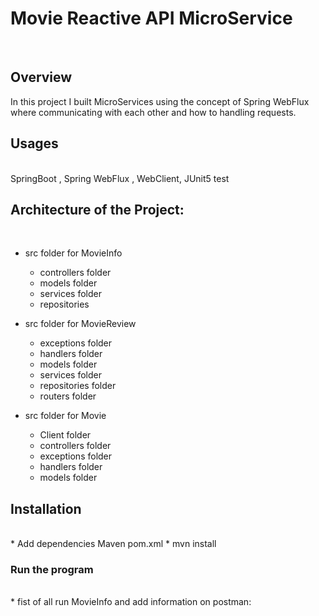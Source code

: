 # Movie Reactive API MicroService
<br>

## Overview
 In this project I built MicroServices using the concept of Spring WebFlux where communicating with each other and how to handling requests.
 <br>
 
## Usages
<br> 
SpringBoot , Spring WebFlux , WebClient, JUnit5 test

## Architecture of the Project:
<br>

  - src folder for MovieInfo
    - controllers folder
    - models folder
    - services folder
    - repositories
    
  - src folder for MovieReview
    - exceptions folder
    - handlers folder
    - models folder
    - services folder
    - repositories folder
    - routers folder
    
  - src folder for Movie
    - Client folder
    - controllers folder
    - exceptions folder
    - handlers folder   
    - models folder

## Installation
<br>
  * Add dependencies Maven pom.xml
  * mvn install
  
### Run the program
<br>
 * fist of all run MovieInfo and add information on postman:
 
 

 
